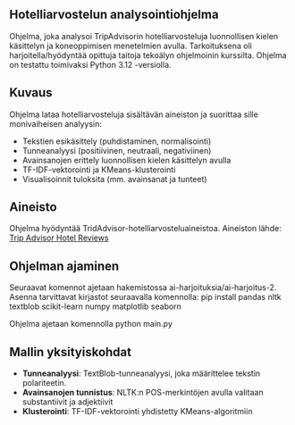 ## Hotelliarvostelun analysointiohjelma

Ohjelma, joka analysoi TripAdvisorin hotelliarvosteluja luonnollisen kielen käsittelyn ja koneoppimisen
menetelmien avulla. Tarkoituksena oli harjoitella/hyödyntää opittuja taitoja tekoälyn ohjelmoinin kurssilta.
Ohjelma on testattu toimivaksi Python 3.12 -versiolla.

## Kuvaus

Ohjelma lataa hotelliarvosteluja sisältävän aineiston ja suorittaa sille monivaiheisen analyysin:
  - Tekstien esikäsittely (puhdistaminen, normalisointi)
  - Tunneanalyysi (positiivinen, neutraali, negativiinen)
  - Avainsanojen erittely luonnollisen kielen käsittelyn avulla
  - TF-IDF-vektorointi ja KMeans-klusterointi
  - Visualisoinnit tuloksita (mm. avainsanat ja tunteet)

## Aineisto
Ohjelma hyödyntää TridAdvisor-hotelliarvosteluaineistoa. Aineiston lähde: [Trip Advisor Hotel Reviews](https://www.kaggle.com/datasets/andrewmvd/trip-advisor-hotel-reviews)

## Ohjelman ajaminen
Seuraavat komennot ajetaan hakemistossa ai-harjoituksia/ai-harjoitus-2.<br />
Asenna tarvittavat kirjastot seuraavalla komennolla: pip install pandas nltk textblob scikit-learn numpy matplotlib seaborn

Ohjelma ajetaan komennolla python main.py

## Mallin yksityiskohdat
- **Tunneanalyysi**: TextBlob-tunneanalyysi, joka määrittelee tekstin polariteetin.
- **Avainsanojen tunnistus**: NLTK:n POS-merkintöjen avulla valitaan substantiivit ja adjektiivit
- **Klusterointi**: TF-IDF-vektorointi yhdistetty KMeans-algoritmiin
